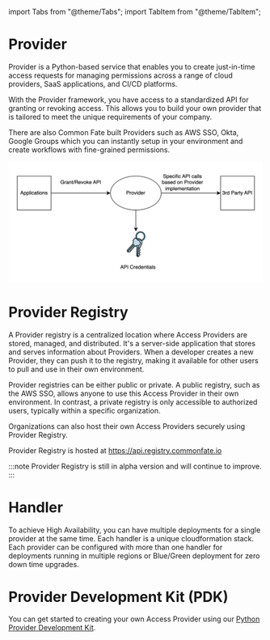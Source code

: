 import Tabs from "@theme/Tabs";
import TabItem from "@theme/TabItem";

# Provider 

Provider is a Python-based service that enables you to create just-in-time access requests for managing permissions across a range of cloud providers, SaaS applications, and CI/CD platforms. 

With the Provider framework, you have access to a standardized API for granting or revoking access. This allows you to build your own provider that is tailored to meet the unique requirements of your company. 

There are also Common Fate built Providers such as AWS SSO, Okta, Google Groups which you can instantly setup in your environment and create workflows with fine-grained permissions.

![diagram of Provider framework](../../../static/img/pdk/pdk-overview.png)


# Provider Registry 
A Provider registry is a centralized location where Access Providers are stored, managed, and distributed. It's a server-side application that stores and serves information about Providers. When a developer creates a new Provider, they can push it to the registry, making it available for other users to pull and use in their own environment.

Provider registries can be either public or private. A public registry, such as the AWS SSO, allows anyone to use this Access Provider in their own environment. In contrast, a private registry is only accessible to authorized users, typically within a specific organization.

Organizations can also host their own Access Providers securely using Provider Registry.  

Provider Registry is hosted at https://api.registry.commonfate.io

:::note
Provider Registry is still in alpha version and will continue to improve.
:::


# Handler

To achieve High Availability, you can have multiple deployments for a single provider at the same time. Each handler is a unique cloudformation stack. Each provider can be configured with more than one handler for deployments running in multiple regions or Blue/Green deployment for zero down time upgrades. 



# Provider Development Kit (PDK)

You can get started to creating your own Access Provider using our [Python Provider Development Kit](https://github.com/common-fate/commonfate-provider-core). 




